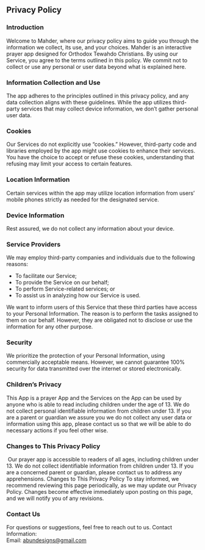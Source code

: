 Privacy Policy  
----------------

### Introduction  
Welcome to Mahder, where our privacy policy aims to guide you through the information we collect, its use, and your choices. Mahder is an interactive prayer app designed for Orthodox Tewahdo Christians. By using our Service, you agree to the terms outlined in this policy. We commit not to collect or use any personal or user data beyond what is explained here.

### Information Collection and Use  
The app adheres to the principles outlined in this privacy policy, and any data collection aligns with these guidelines. 
While the app utilizes third-party services that may collect device information, we don’t gather personal user data.

### Cookies  
Our Services do not explicitly use “cookies.” However, third-party code and libraries employed by the app might use cookies to enhance their services. 
You have the choice to accept or refuse these cookies, understanding that refusing may limit your access to certain features. 

### Location Information  
Certain services within the app may utilize location information from users’ mobile phones strictly as needed for the designated service. 

### Device Information  
Rest assured, we do not collect any information about your device. 

### Service Providers  
We may employ third-party companies and individuals due to the following reasons:  
* To facilitate our Service;
* To provide the Service on our behalf;
* To perform Service-related services; or
* To assist us in analyzing how our Service is used.  

We want to inform users of this Service that these third parties have access to your Personal Information. The reason is to perform the tasks assigned to them on our behalf. However, they are obligated not to disclose or use the information for any other purpose.  

### Security  
We prioritize the protection of your Personal Information, using commercially acceptable means. However, we cannot guarantee 100% security for data transmitted over the internet or stored electronically.  

### Children’s Privacy  
This App is a prayer App and the Services on the App can be used by anyone who is able to read including children under the age of 13. We do not  collect personal identifiable information from children under 13. If you are a parent or guardian we assure you we do not collect any user data or information using this app, please contact us so that we will be able to do necessary actions if you feel other wise.  

### Changes to This Privacy Policy  
 Our prayer app is accessible to readers of all ages, including children under 13. We do not collect identifiable information from children under 13. If you are a concerned parent or guardian, please contact us to address any apprehensions. Changes to This Privacy Policy To stay informed, we recommend reviewing this page periodically, as we may update our Privacy Policy. Changes become effective immediately upon posting on this page, and we will notify you of any revisions.

### Contact Us  
For questions or suggestions, feel free to reach out to us. 
Contact Information:  
Email: abundesigns@gmail.com
